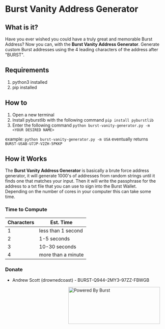 # Burst Vanity Address Generator

## What is it?
Have you ever wished you could have a truly great and memorable Burst Address? Now you can, with the **Burst Vanity Address Generator**. Generate custom Burst addresses using the 4 leading characters of the address after "BURST".

## Requirements
1. python3 installed
2. pip installed

## How to
1. Open a new terminal
2. Install pyburstlib with the following command `pip install pyburstlib`
3. Enter the following command `python burst-vanity-generator.py -m <YOUR DESIRED NAME>`

example: `python burst-vanity-generator.py -m USA`
eventually returns `BURST-USAB-U7JP-V2ZH-5PKKP`

## How it Works
The **Burst Vanity Address Generator** is basically a brute force address generator, it will generate 1000's of addresses from random strings until it finds one that matches your input. Then it will write the passphrase for the address to a txt file that you can use to sign into the Burst Wallet. Depending on the number of cores in your computer this can take some time.

### Time to Compute
| Characters | Est. Time |
| --- | --- |
| 1 | less than 1 second |
| 2 | 1-5 seconds |
| 3 | 10-30 seconds |
| 4 | more than a minute |

### Donate
- Andrew Scott (drownedcoast) - BURST-Q944–2MY3–97ZZ-FBWGB
<img align="right" width="298" height="120" title="Powered By Burst" src="https://raw.githubusercontent.com/PoC-Consortium/Marketing_Resources/master/Powered_By_Burst/PBB4.png"/>
